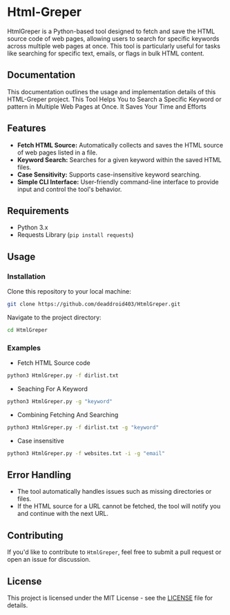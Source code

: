 # Html-Greper

HtmlGreper is a Python-based tool designed to fetch and save the HTML source code of web pages, allowing users to search for specific keywords across multiple web pages at once. This tool is particularly useful for tasks like searching for specific text, emails, or flags in bulk HTML content.


## Documentation

This documentation outlines the usage and implementation details of this HTML-Greper project. This Tool Helps You to Search a Specific Keyword or pattern in Multiple Web Pages at Once. It Saves Your Time and Efforts 

## Features

- **Fetch HTML Source:** Automatically collects and saves the HTML source of web pages listed in a file.
- **Keyword Search:** Searches for a given keyword within the saved HTML files.
- **Case Sensitivity:** Supports case-insensitive keyword searching.
- **Simple CLI Interface:** User-friendly command-line interface to provide input and control the tool's behavior.

## Requirements

- Python 3.x
- Requests Library (`pip install requests`)

## Usage

### Installation

Clone this repository to your local machine:

```bash
git clone https://github.com/deaddroid403/HtmlGreper.git
```

Navigate to the project directory:

```bash
cd HtmlGreper
```

### Examples

- Fetch HTML Source code
```bash
python3 HtmlGreper.py -f dirlist.txt
```

- Seaching For A Keyword
```bash
python3 HtmlGreper.py -g "keyword"
```

- Combining Fetching And Searching
```bash
python3 HtmlGreper.py -f dirlist.txt -g "keyword"
```

- Case insensitive 
```bash
python3 HtmlGreper.py -f websites.txt -i -g "email"
```


## Error Handling

- The tool automatically handles issues such as missing directories or files.
- If the HTML source for a URL cannot be fetched, the tool will notify you and continue with the next URL.

## Contributing

If you'd like to contribute to `HtmlGreper`, feel free to submit a pull request or open an issue for discussion.

## License

This project is licensed under the MIT License - see the [LICENSE](LICENSE) file for details.

